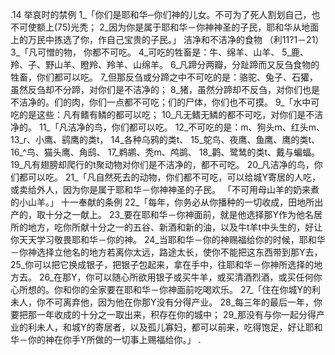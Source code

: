 .14 
举哀时的禁例 
1_「你们是耶和华─你们神的儿女。不可为了死人割划自己，也不可使额上(75)光秃； 2_因为你是属于耶和华－你神神圣的子民，耶和华从地面上的万民中拣选了你，作自己宝贵的子民。」 
洁净和不洁净的食物 
（利11?1－21） 
3_「凡可憎的物， 你都不可吃。 4_可吃的牲畜是：牛、绵羊、山羊、 5_鹿、羚、子、野山羊、瞪羚、羚羊、山绵羊。 6_凡蹄分两瓣，分趾蹄而又反刍食物的牲畜，你们都可以吃。 7_但那反刍或分蹄之中不可吃的是：骆驼、兔子、石獾，虽然反刍却不分蹄，对你们是不洁净的； 8_猪，虽然分蹄却不反刍，对你们也是不洁净的。们的肉，你们一点都不可吃；们的尸体，你们也不可摸。 
9_「水中可吃的是这些：凡有鳍有鳞的都可以吃； 10_凡无鳍无鳞的都不可吃，对你们是不洁净的。 
11_「凡洁净的鸟，你们都可以吃。 12_不可吃的是：m、狗头m、红头m、 13_r、小鹰、鹞鹰的类t， 14_各种乌鸦的类t、 15_鸵鸟、夜鹰、鱼鹰、鹰的类t、 16_^鸟、猫头鹰、角鸱、 17_鹈鹕、秃m、鸬鹚、 18_鹳、鹭鸶的类t、戴与蝙蝠。 19_凡有翅膀却爬行的t聚动物对你们是不洁净的，都不可吃。 20_凡洁净的鸟，你们都可以吃。 
21_「凡自然死去的动物，你们都不可吃，可以给城Y寄居的人吃，或卖给外人，因为你是属于耶和华－你神神圣的子民。 
「不可用母山羊的奶来煮的小山羊。」 
十一奉献的条例 
22_「每年，你务必从你播种的一切收成，田地所出产的，取十分之一献上。 23_要在耶和华－你神面前，就是他选择那Y作为他名居所的地方，吃你所献十分之一的五谷、新酒和新的油，以及牛t羊t中头生的，好让你天天学习敬畏耶和华－你的神。 24_当耶和华－你的神赐福给你的时候，耶和华－你神选择立他名的地方若离你太远，路途太长，使你不能把这东西带到那Y去， 25_你可以把它换成银子，把银子包起来，拿在手中，往耶和华－你神所选择的地方去。 26_在那Y，你可以随心所欲用银子或买牛羊，或买清酒烈酒，或买任何你心所想的。你和你的全家要在耶和华－你神面前吃喝欢乐。 
27_「住在你城Y的利未人，你不可离弃他，因为他在你那Y没有分得产业。 28_每三年的最后一年，你要把那一年收成的十分之一取出来，积存在你的城中； 29_那没有与你一起分得产业的利未人，和城Y的寄居者，以及孤儿寡妇，都可以前来，吃得饱足，好让耶和华－你的神在你手Y所做的一切事上赐福给你。」 
.
